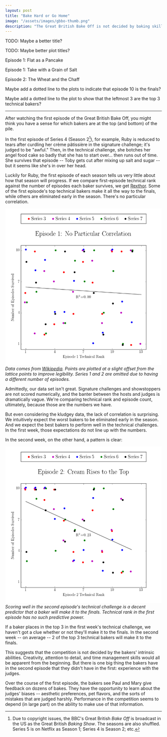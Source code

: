 ```yaml
---
layout: post
title: "Bake Hard or Go Home"
image: "/assets/images/gbbo-thumb.png"
description: "The Great British Bake Off is not decided by baking skills. Rather, it tests each baker's ability to respond to Paul and Mary."
---
```


TODO: Maybe a better title?

TODO: Maybe better plot titles? 

Episode 1: Flat as a Pancake

Episode 1: Take with a Grain of Salt

Episode 2: The Wheat and the Chaff

Maybe add a dotted line to the plots to indicate that episode 10 is the finals?

Maybe add a dotted line to the plot to show that the leftmost 3 are the top 3 technical bakers? 

---

After watching the first episode of the Great British Bake Off, you might think you have a sense for which bakers are at the top (and bottom) of the pile.

In the first episode of Series 4 (Season 2[^1]), for example, Ruby is reduced to tears after curdling her crème pâtissière in the signature challenge; it's judged to be "awful." Then, in the technical challenge, she botches her angel food cake so badly that she has to start over... then runs out of time. She survives that episode -- Toby gets cut after mixing up salt and sugar -- but it seems like she's in over her head.

[^1]: Due to copyright issues, the BBC's Great British *Bake Off* is broadcast in the US as the Great British *Baking Show*. The seasons are also shuffled. Series 5 is on Netflix as Season 1; Series 4 is Season 2; etc.

Luckily for Ruby, the first episode of each season tells us very little about how that season will progress. If we compare first-episode technical rank against the number of episodes each baker survives, we get [Rexthor](https://xkcd.com/1725/). Some of the first episode's top technical bakers make it all the way to the finals, while others are eliminated early in the season. There's no particular correlation.

![Episode 1: No Particular Correlation](/assets/images/gbbo-ep1.png)
*Data comes from [Wikipedia](https://en.wikipedia.org/wiki/The_Great_British_Bake_Off_(series_1)). Points are plotted at a slight offset from the lattice points to improve legibility. Series 1 and 2 are omitted due to having a different number of episodes.*

Admittedly, our data set isn't great. Signature challenges and showstoppers are not scored numerically, and the banter between the hosts and judges is dramatically vague. We're comparing technical rank and episode count, ultimately, because those are the numbers we have.

But even considering the kludgey data, the lack of correlation is surprising. We intuitively expect the worst bakers to be eliminated early in the season. And we expect the best bakers to perform well in the technical challenges. In the first week, those expectations do not line up with the numbers.

In the second week, on the other hand, a pattern is clear:

![Episode 2: Cream Rises to the Top](/assets/images/gbbo-ep2.png)
*Scoring well in the second episode's technical challenge is a decent predictor that a baker will make it to the finals. Technical rank in the first episode has no such predictive power.*

If a baker places in the top 3 in the first week's technical challenge, we haven't got a clue whether or not they'll make it to the finals. In the second week -- on average -- 2 of the top 3 technical bakers will make it to the finals.

This suggests that the competition is not decided by the bakers' intrinsic abilities. Creativity, attention to detail, and time management skills would all be apparent from the beginning. But there is one big thing the bakers have in the second episode that they didn't have in the first: experience with the judges. 

Over the course of the first episode, the bakers see Paul and Mary give feedback on dozens of bakes. They have the opportunity to learn about the judges' biases -- aesthetic preferences, pet flavors, and the sorts of mistakes that are judged harshly. Performance in the competition seems to depend (in large part) on the ability to make use of that information. 


